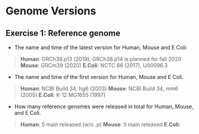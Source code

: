 # Genome Versions 

## Exercise 1: Reference genome 

* The name and time of the latest version for Human, Mouse and E Coli: 
> **Human**: GRCh38.p13 (2019), GRCh38.p14 is planned for fall 2020 \
> **Mouse**: GRCm39 (2020) 
> **E.Coli**: NCTC 86 (2017), U00096.3 

* The name and time of the first version for Human, Mouse and E Coli.
> **Human**: NCBI Build 34, hg6 (2003)
> **Mouse**: NCBI Build 34, mm6 (2005)
> **E.Coli**: K-12 MG1655 (1997) 

* How many reference genomes were released in total for Human, Mouse, and E Coli.
> **Human**: 5 main released (w/o .p)
> **Mouse**: 5 main released 
> **E.Coli**: 
